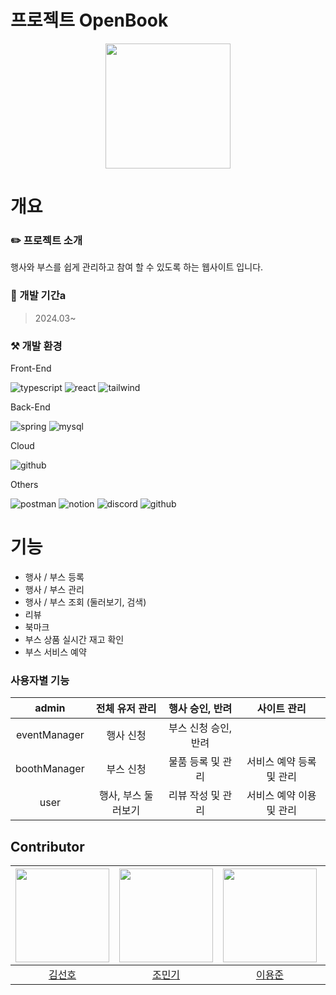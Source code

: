 # 프로젝트 OpenBook

<p align="center"><img src="https://github.com/Project-OpenBook/.github/assets/126096318/caf12569-f0ec-420e-acd8-7c9b3052cf3a" width="200" height="200"/></p>

# 개요

### ✏️ 프로젝트 소개
행사와 부스를 쉽게 관리하고 참여 할 수 있도록 하는 웹사이트 입니다.

### 📆 개발 기간a
> 2024.03~

### ⚒️ 개발 환경

Front-End

![typescript](https://img.shields.io/badge/TypeScript-007ACC?style=for-the-badge&logo=typescript&logoColor=white) ![react](https://img.shields.io/badge/React-20232A?style=for-the-badge&logo=react&logoColor=61DAFB) ![tailwind](https://img.shields.io/badge/Tailwind_CSS-38B2AC?style=for-the-badge&logo=tailwind-css&logoColor=white)

Back-End

![spring](https://img.shields.io/badge/Spring-6DB33F?style=for-the-badge&logo=spring&logoColor=white) ![mysql](https://img.shields.io/badge/MySQL-00000F?style=for-the-badge&logo=mysql&logoColor=white)

Cloud

![github](https://img.shields.io/badge/Amazon_AWS-232F3E?style=for-the-badge&logo=amazon-aws&logoColor=white)

Others

![postman](https://img.shields.io/badge/Postman-FF6C37?style=for-the-badge&logo=postman&logoColor=white) ![notion](https://img.shields.io/badge/Notion-000000?style=for-the-badge&logo=notion&logoColor=white) ![discord](https://img.shields.io/badge/Discord-7289DA?style=for-the-badge&logo=discord&logoColor=white) ![github](https://img.shields.io/badge/GitHub-100000?style=for-the-badge&logo=github&logoColor=white)

# 기능
- 행사 / 부스 등록
- 행사 / 부스 관리
- 행사 / 부스 조회 (둘러보기, 검색)
- 리뷰
- 북마크
- 부스 상품 실시간 재고 확인
- 부스 서비스 예약

### 사용자별 기능
| admin | 전체 유저 관리 | 행사 승인, 반려 | 사이트 관리 |
|:----:|:----:|:----:|:----:|
| eventManager | 행사 신청 | 부스 신청 승인, 반려 |
| boothManager | 부스 신청 |  물품 등록 및 관리 | 서비스 예약 등록 및 관리 |
| user | 행사, 부스 둘러보기 | 리뷰 작성 및 관리 | 서비스 예약 이용 및 관리 | 북마크 등록 |

## Contributor
|<img width=150 src="https://avatars.githubusercontent.com/u/111634448?v=4" />|<img width=150 src="https://avatars.githubusercontent.com/u/58856846?v=4" />|<img width=150 src="https://avatars.githubusercontent.com/u/59019137?v=4" />|<img width=150 src="https://avatars.githubusercontent.com/u/105481797?v=4" />|<img width=150 src="https://avatars.githubusercontent.com/u/126096318?v=4" />|
|:----:|:----:|:----:|:----:|:----:|
| [김선호](https://github.com/Sunho-97) | [조민기](https://github.com/Nail0606) | [이용준](https://github.com/Goongam) | [문시원](https://github.com/muncool39) | [민서연](https://github.com/gitseoyeon) |

